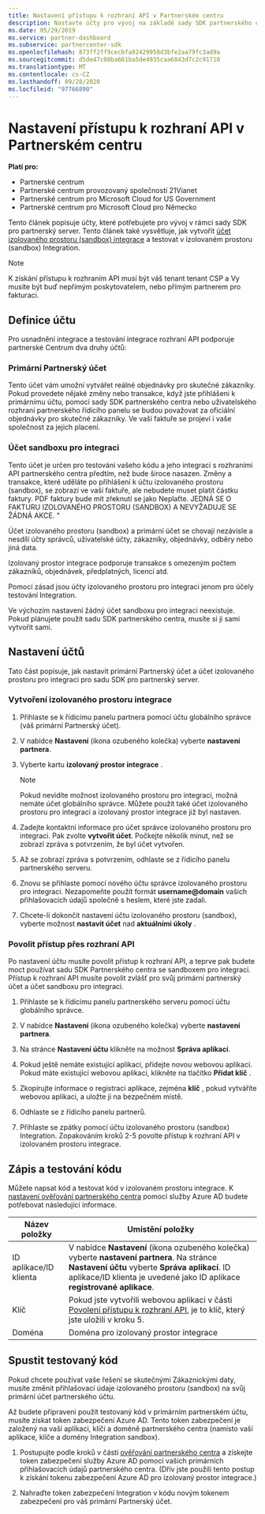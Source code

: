 ```yaml
---
title: Nastavení přístupu k rozhraní API v Partnerském centru
description: Nastavte účty pro vývoj na základě sady SDK partnerského centra a testování v izolovaném prostoru integrace.
ms.date: 05/29/2019
ms.service: partner-dashboard
ms.subservice: partnercenter-sdk
ms.openlocfilehash: 873ff2ff9cecbfa92429958d3bfe2aa79fc3ad9a
ms.sourcegitcommit: d5de47c08ba661ba5de4935caa6843d7c2c91710
ms.translationtype: MT
ms.contentlocale: cs-CZ
ms.lasthandoff: 09/28/2020
ms.locfileid: "97766890"
---
```

# <a name="set-up-api-access-in-partner-center"></a>Nastavení přístupu k rozhraní API v Partnerském centru

**Platí pro:**

- Partnerské centrum
- Partnerské centrum provozovaný společností 21Vianet
- Partnerské centrum pro Microsoft Cloud for US Government
- Partnerské centrum pro Microsoft Cloud pro Německo

Tento článek popisuje účty, které potřebujete pro vývoj v rámci sady SDK pro partnerský server. Tento článek také vysvětluje, jak vytvořit [účet izolovaného prostoru (sandbox) integrace](#integration-sandbox-account) a testovat v izolovaném prostoru (sandbox) Integration.

>[!NOTE]
>K získání přístupu k rozhraním API musí být váš tenant tenant CSP a Vy musíte být buď nepřímým poskytovatelem, nebo přímým partnerem pro fakturaci.

## <a name="account-definitions"></a>Definice účtu

Pro usnadnění integrace a testování integrace rozhraní API podporuje partnerské Centrum dva druhy účtů:

### <a name="primary-partner-account"></a>Primární Partnerský účet

Tento účet vám umožní vytvářet reálné objednávky pro skutečné zákazníky. Pokud provedete nějaké změny nebo transakce, když jste přihlášeni k primárnímu účtu, pomocí sady SDK partnerského centra nebo uživatelského rozhraní partnerského řídicího panelu se budou považovat za oficiální objednávky pro skutečné zákazníky. Ve vaší faktuře se projeví i vaše společnost za jejich placení.

### <a name="integration-sandbox-account"></a>Účet sandboxu pro integraci

Tento účet je určen pro testování vašeho kódu a jeho integraci s rozhraními API partnerského centra předtím, než bude široce nasazen. Změny a transakce, které uděláte po přihlášení k účtu izolovaného prostoru (sandbox), se zobrazí ve vaší faktuře, ale nebudete muset platit částku faktury. PDF faktury bude mít zřeknutí se jako Neplaťte. JEDNÁ SE O FAKTURU IZOLOVANÉHO PROSTORU (SANDBOX) A NEVYŽADUJE SE ŽÁDNÁ AKCE. "

Účet izolovaného prostoru (sandbox) a primární účet se chovají nezávisle a nesdílí účty správců, uživatelské účty, zákazníky, objednávky, odběry nebo jiná data.

Izolovaný prostor integrace podporuje transakce s omezeným počtem zákazníků, objednávek, předplatných, licencí atd.

Pomocí zásad jsou účty izolovaného prostoru pro integraci jenom pro účely testování Integration.

Ve výchozím nastavení žádný účet sandboxu pro integraci neexistuje. Pokud plánujete použít sadu SDK partnerského centra, musíte si ji sami vytvořit sami.

## <a name="set-up-your-accounts"></a>Nastavení účtů

Tato část popisuje, jak nastavit primární Partnerský účet a účet izolovaného prostoru pro integraci pro sadu SDK pro partnerský server.

### <a name="create-an-integration-sandbox"></a>Vytvoření izolovaného prostoru integrace

1. Přihlaste se k řídicímu panelu partnera pomocí účtu globálního správce (váš primární Partnerský účet).

2. V nabídce **Nastavení** (ikona ozubeného kolečka) vyberte **nastavení partnera**.

3. Vyberte kartu **izolovaný prostor integrace** .

    >[!NOTE]
    >Pokud nevidíte možnost izolovaného prostoru pro integraci, možná nemáte účet globálního správce. Můžete použít také účet izolovaného prostoru pro integraci a izolovaný prostor integrace již byl nastaven.

4. Zadejte kontaktní informace pro účet správce izolovaného prostoru pro integraci. Pak zvolte **vytvořit účet**. Počkejte několik minut, než se zobrazí zpráva s potvrzením, že byl účet vytvořen.

5. Až se zobrazí zpráva s potvrzením, odhlaste se z řídicího panelu partnerského serveru.

6. Znovu se přihlaste pomocí nového účtu správce izolovaného prostoru pro integraci. Nezapomeňte použít formát **username@domain** vašich přihlašovacích údajů společně s heslem, které jste zadali.

7. Chcete-li dokončit nastavení účtu izolovaného prostoru (sandbox), vyberte možnost **nastavit účet** nad **aktuálními úkoly** .

### <a name="enable-api-access"></a>Povolit přístup přes rozhraní API

Po nastavení účtu musíte povolit přístup k rozhraní API, a teprve pak budete moct používat sadu SDK Partnerského centra se sandboxem pro integraci. Přístup k rozhraní API musíte povolit zvlášť pro svůj primární partnerský účet a účet sandboxu pro integraci.

1. Přihlaste se k řídicímu panelu partnerského serveru pomocí účtu globálního správce.

2. V nabídce **Nastavení** (ikona ozubeného kolečka) vyberte **nastavení partnera**.

3. Na stránce **Nastavení účtu** klikněte na možnost **Správa aplikací**.

4. Pokud ještě nemáte existující aplikaci, přidejte novou webovou aplikaci. Pokud máte existující webovou aplikaci, klikněte na tlačítko **Přidat klíč** .

5. Zkopírujte informace o registraci aplikace, zejména **klíč** , pokud vytváříte webovou aplikaci, a uložte ji na bezpečném místě.

6. Odhlaste se z řídicího panelu partnerů.

7. Přihlaste se zpátky pomocí účtu izolovaného prostoru (sandbox) Integration. Zopakováním kroků 2-5 povolte přístup k rozhraní API v izolovaném prostoru integrace.

## <a name="write-and-test-code"></a>Zápis a testování kódu

Můžete napsat kód a testovat kód v izolovaném prostoru integrace. K [nastavení ověřování partnerského centra](partner-center-authentication.md) pomocí služby Azure AD budete potřebovat následující informace.

| Název položky | Umístění položky |
| --------- | ------------- |
| ID aplikace/ID klienta | V nabídce **Nastavení** (ikona ozubeného kolečka) vyberte **nastavení partnera**. Na stránce **Nastavení účtu** vyberte **Správa aplikací**. ID aplikace/ID klienta je uvedené jako ID aplikace **registrované aplikace**. |
| Klíč | Pokud jste vytvořili webovou aplikaci v části [Povolení přístupu k rozhraní API](#enable-api-access), je to klíč, který jste uložili v kroku 5. |
| Doména | Doména pro izolovaný prostor integrace |

## <a name="run-tested-code"></a>Spustit testovaný kód

Pokud chcete používat vaše řešení se skutečnými Zákaznickými daty, musíte změnit přihlašovací údaje izolovaného prostoru (sandbox) na svůj primární účet partnerského účtu.

Až budete připraveni použít testovaný kód v primárním partnerském účtu, musíte získat token zabezpečení Azure AD. Tento token zabezpečení je založený na vaší aplikaci, klíči a doméně partnerského centra (namísto vaší aplikace, klíče a domény Integration sandbox).

1. Postupujte podle kroků v části [ověřování partnerského centra](partner-center-authentication.md) a získejte token zabezpečení služby Azure AD pomocí vašich primárních přihlašovacích údajů partnerského centra. (Dřív jste použili tento postup k získání tokenu zabezpečení Azure AD pro izolovaný prostor integrace.)

2. Nahraďte token zabezpečení Integration v kódu novým tokenem zabezpečení pro váš primární Partnerský účet.
